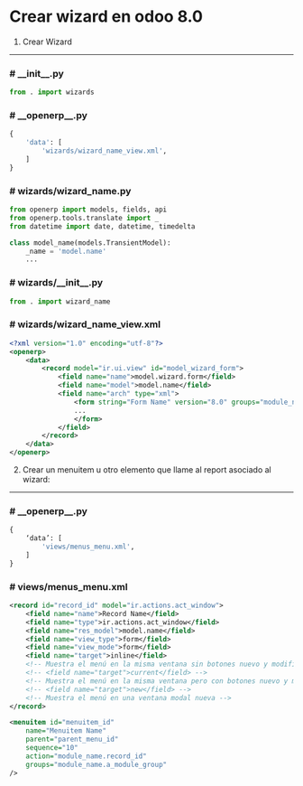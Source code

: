 Crear wizard en odoo 8.0
===

1. Crear Wizard
---

### \# \_\_init\_\_.py
```python
from . import wizards
```

### \# \_\_openerp\_\_.py
```python
{
	'data': [
		'wizards/wizard_name_view.xml',
	]
}
```

### \# wizards/wizard\_name.py
```python
from openerp import models, fields, api
from openerp.tools.translate import _
from datetime import date, datetime, timedelta

class model_name(models.TransientModel):
    _name = 'model.name'
	...
```

### \# wizards/\_\_init\_\_.py
```python
from . import wizard_name
```

### \# wizards/wizard\_name\_view.xml
```xml
<?xml version="1.0" encoding="utf-8"?>
<openerp>
    <data>
        <record model="ir.ui.view" id="model_wizard_form">
            <field name="name">model.wizard.form</field>
            <field name="model">model.name</field>
            <field name="arch" type="xml">
                <form string="Form Name" version="8.0" groups="module_name.a_module_group">
                ...
                </form>
            </field>
        </record>
    </data>
</openerp>
```


2. Crear un menuitem u otro elemento que llame al report asociado al wizard:
---

### \# \_\_openerp\_\_.py
```python
{
	‘data’: [
		'views/menus_menu.xml',
	]
}
```

### # views/menus\_menu.xml
```xml
<record id="record_id" model="ir.actions.act_window">
    <field name="name">Record Name</field>
    <field name="type">ir.actions.act_window</field>
    <field name="res_model">model.name</field>
    <field name="view_type">form</field>
    <field name="view_mode">form</field>
    <field name="target">inline</field>
    <!-- Muestra el menú en la misma ventana sin botones nuevo y modificar -->
    <!-- <field name="target">current</field> -->
    <!-- Muestra el menú en la misma ventana pero con botones nuevo y modificar -->
    <!-- <field name="target">new</field> -->
    <!-- Muestra el menú en una ventana modal nueva -->
</record>

<menuitem id="menuitem_id"
    name="Menuitem Name"
    parent="parent_menu_id"
    sequence="10"
    action="module_name.record_id"
    groups="module_name.a_module_group"
/>
```
